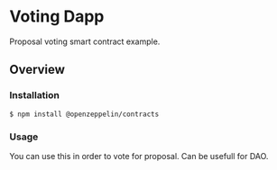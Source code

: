 # Voting Dapp

Proposal voting smart contract example.

## Overview

### Installation

```console
$ npm install @openzeppelin/contracts
```

### Usage

You can use this in order to vote for proposal. Can be usefull for DAO.
